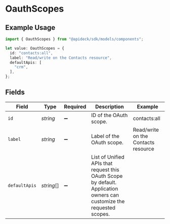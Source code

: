 # OauthScopes

## Example Usage

```typescript
import { OauthScopes } from "@apideck/sdk/models/components";

let value: OauthScopes = {
  id: "contacts:all",
  label: "Read/write on the Contacts resource",
  defaultApis: [
    "crm",
  ],
};
```

## Fields

| Field                                                                                                                 | Type                                                                                                                  | Required                                                                                                              | Description                                                                                                           | Example                                                                                                               |
| --------------------------------------------------------------------------------------------------------------------- | --------------------------------------------------------------------------------------------------------------------- | --------------------------------------------------------------------------------------------------------------------- | --------------------------------------------------------------------------------------------------------------------- | --------------------------------------------------------------------------------------------------------------------- |
| `id`                                                                                                                  | *string*                                                                                                              | :heavy_minus_sign:                                                                                                    | ID of the OAuth scope.                                                                                                | contacts:all                                                                                                          |
| `label`                                                                                                               | *string*                                                                                                              | :heavy_minus_sign:                                                                                                    | Label of the OAuth scope.                                                                                             | Read/write on the Contacts resource                                                                                   |
| `defaultApis`                                                                                                         | *string*[]                                                                                                            | :heavy_minus_sign:                                                                                                    | List of Unified APIs that request this OAuth Scope by default. Application owners can customize the requested scopes. |                                                                                                                       |